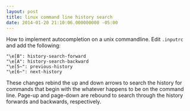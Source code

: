 ```yaml
---
layout: post
title: linux command line history search
date: 2014-01-20 21:10:06.000000000 -05:00
---
```

How to implement autocompletion on a unix commandline. Edit `.inputrc` and add the following:

```
"\e[B": history-search-forward
"\e[A": history-search-backward
"\e[5~": previous-history
"\e[6~": next-history
```

These changes rebind the up and down arrows to search the history for commands that begin with the whatever happens to be on the command line. Page-up and page-down are rebound to search through the history forwards and backwards, respectively.
